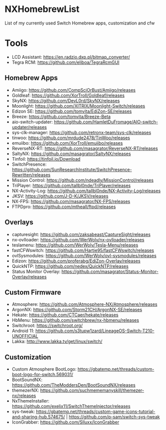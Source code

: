 # NXHomebrewList
List of my currently used Switch Homebrew apps, customization and cfw

# Tools

* LCD Assistant: https://en.radzio.dxp.pl/bitmap_converter/
* Tegra RCM: https://github.com/eliboa/TegraRcmGUI


## Homebrew Apps

* Amiigo: https://github.com/CompSciOrBust/Amiigo/releases
* Goldleaf: https://github.com/XorTroll/Goldleaf/releases
* SkyNX: https://github.com/DevL0rd/SkyNX/releases
* Moonlight: https://github.com/XITRIX/Moonlight-Switch/releases
* Edizon SE: https://github.com/tomvita/EdiZon-SE/releases
* Breeze: https://github.com/tomvita/Breeze-Beta
* aio-switch-updater: https://github.com/HamletDuFromage/AIO-switch-updater/releases
* sys-clk-manager: https://github.com/retronx-team/sys-clk/releases
* tinwoo: https://github.com/mrdude2478/TinWoo/releases
* emuiibo: https://github.com/XorTroll/emuiibo/releases
* ReverseNX-RT: https://github.com/masagrator/ReverseNX-RT/releases
* SaltyNX: https://github.com/masagrator/SaltyNX/releases
* Tinfoil: https://tinfoil.io/Download
* SwitchPresence: https://github.com/SunResearchInstitute/SwitchPresence-Rewritten/releases
* Mission Control: https://github.com/ndeadly/MissionControl/releases
* TriPlayer: https://github.com/tallbl0nde/TriPlayer/releases
* NX-Activity-Log: https://github.com/tallbl0nde/NX-Activity-Log/releases
* JKSV: https://github.com/J-D-K/JKSV/releases
* NX-FPS: https://github.com/masagrator/NX-FPS/releases
* FTPDpro: https://github.com/mtheall/ftpd/releases


## Overlays

* capturesight: https://github.com/zaksabeast/CaptureSight/releases
* nx-ovlloader: https://github.com/WerWolv/nx-ovlloader/releases
* teslamenu: https://github.com/WerWolv/Tesla-Menu/releases
* fastCFWswitch: https://github.com/Hartie95/fastCFWswitch/releases
* ovlSysmodules: https://github.com/WerWolv/ovl-sysmodules/releases
* Edizon: https://github.com/proferabg/EdiZon-Overlay/releases
* QuickNTP: https://github.com/nedex/QuickNTP/releases
* Status Monitor Overlay: https://github.com/masagrator/Status-Monitor-Overlay/releases


## Custom Firmware

* Atmosphere: https://github.com/Atmosphere-NX/Atmosphere/releases
* ArgonNX: https://github.com/Storm21CH/ArgonNX-SE/releases
* Hekate: https://github.com/CTCaer/hekate/releases
* HbMenu: https://github.com/switchbrew/nx-hbmenu/releases
* Switchroot: https://switchroot.org/
* Android 11: https://github.com/s3tupw1zard/LineageOS-Switch-T210-UNOFFICIAL
* Lakka: http://www.lakka.tv/get/linux/switch/


## Customization

* Custom Atmosphere BootLogo: https://gbatemp.net/threads/custom-boot-logo-for-switch.569031/
* BootSoundNX: https://github.com/TheModdersDen/BootSoundNX/releases
* themezerNX: https://github.com/suchmememanyskill/themezer-nx/releases
* NxThemeInstaller: https://github.com/exelix11/SwitchThemeInjector/releases
* sys-tweak: https://gbatemp.net/threads/custom-game-icons-tutorial-and-sharing-hub.574675/ | https://github.com/p-sam/switch-sys-tweak
* IconGrabber: https://github.com/Slluxx/IconGrabber


